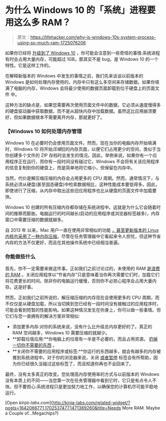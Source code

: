 # 为什么 Windows 10 的「系统」进程要用这么多 RAM？

> 原文：<https://lifehacker.com/why-is-windows-10s-system-process-using-so-much-ram-1725076206>

如果你已经将 [升级到了 Windows 10](http://lifehacker.com/should-i-upgrade-to-windows-10-1720838625) ，你可能会注意到一些奇怪的事情:系统进程有时会占用大量内存，可能超过 1GB。那其实不是 bug，是 Windows 10 的一个特性。它是这样工作的。



在解释新版本的 Windows 中发生的事情之前，我们先来谈谈以前版本的 Windows 是如何处理内存使用的。内存中只有这么多空间来存储数据。如果你填满了电脑的内存，Windows 会将最少使用的数据页面卸载到位于硬盘上的页面文件 中。

这种方法的缺点是，如果您需要再次使用页面文件中的数据，它必须从速度慢得多的硬盘驱动器中获取数据，而不是从超快内存中加载数据。虽然这比应用崩溃要好，但如果数据根本不需要离开内存，那就更好了。

### 【Windows 10 如何处理内存管理

Windows 10 在必要时仍会使用页面文件。然而，现在当你的电脑内存开始填满时，Windows 10 将开始*压缩*旧的内存页面，以便它们占用更少的空间，类似于当你创建多个文件的 ZIP 存档时会发生的情况。因此，举例来说，如果你有一个应用程序正在运行，而你有一段时间没有碰过它，Windows 不会将有关该应用程序的信息复制到你的硬盘上，而是简单地将它缩小，但保留在内存中。

当然，代价是解压缩压缩的内存会占用更多的 CPU 周期。然而，通常情况下，与系统必须从硬盘(甚至固态硬盘)中检索数据相比，这种性能成本要低得多。因此，即使进行了压缩，从内存中取出这些旧应用程序也比从硬盘的页面文件中加载要快。

Windows 10 创建的所有压缩内存都存储在系统进程中。这就是为什么它会随着时间的推移而膨胀。电脑运行的时间越长(启动的应用程序或浏览器标签越多)，内存窗口中需要压缩的数据就越多。

自 2013 年 以来，Mac 用户一直在使用非常相似的功能 [，甚至更新版本的 Linux 内核也采用了一种内存压缩](http://arstechnica.com/apple/2013/10/os-x-10-9/17/)。尽管在任务管理器中它看起来令人担忧，但这种节省内存的方法不仅更好，而且在其他操作系统中已经相当普遍。

### **你能做些什么**

首先，你不一定需要来做这件事。正如我们之前讨论过的，未使用的 RAM [是浪费的 RAM](http://www.howtogeek.com/128130/htg-explains-why-its-good-that-your-computers-ram-is-full/) 。关闭应用程序以“节省内存”只是意味着当你再次需要它们时，加载它们将花费更长的时间。除非你的电脑运行缓慢，否则你不必担心程序会占用大量内存。这是好事。

然而，正如我们之前所说的，解压缩压缩的内存现在会使用更多的 CPU 周期，而不仅仅是从硬盘加载，所以当切换到您已经有一段时间没有接触过的应用程序时，可能会看到短暂的性能影响。如果这种情况发生在你身上，你可以做一些事情。但它们与您一直拥有的解决方案非常相似:

*   添加更多内存:对你的系统来说，没有什么比升级总内存更好的了。真正的 RAM 空间越多，Windows 10 需要压缩的就越少。
*   **卸载垃圾应用:**你电脑上的垃圾有一半是不必要的，而且占用资源。 [扔掉一切你不需要的东西](http://lifehacker.com/the-complete-guide-to-avoiding-and-removing-windows-c-1630577558) 。
*   **关闭你不需要的应用程序或标签:**你运行的东西越多，就会有越多的内存被推到系统进程中。对于你的浏览器来说，关闭 [或者暂停](http://lifehacker.com/the-great-suspender-suspends-memory-hungry-chrome-tabs-5982490) 标签会有所帮助，因为你已经很久没碰过这些标签了，而且知道你再也不会回来了。

最终，没有太多真正的改变。您处理高内存使用率的方式与以前版本的 Windows 没有本质上的不同——当您第一次在任务管理器中看到它时，它只是有点令人不快。但不要担心:系统进程只是更加努力地工作，以确保您的计算机尽可能平稳地运行。

[Open *kinja-labs.com*](http://kinja-labs.com/related-widget/?posts=1642066771,1702537477,1471389260&title=Needs More RAM. Maybe a Couple of...Megachips?)